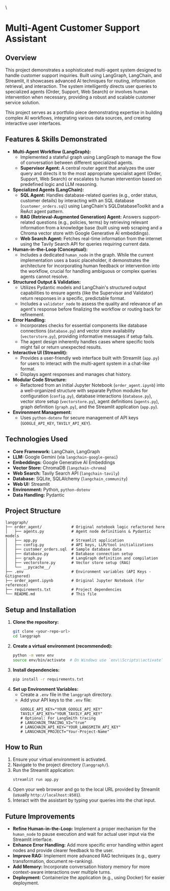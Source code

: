 \
# Multi-Agent Customer Support Assistant

## Overview

This project demonstrates a sophisticated multi-agent system designed to handle customer support inquiries. Built using LangGraph, LangChain, and Streamlit, it showcases advanced AI techniques for routing, information retrieval, and interaction. The system intelligently directs user queries to specialized agents (Order, Support, Web Search) or involves human intervention when necessary, providing a robust and scalable customer service solution.

This project serves as a portfolio piece demonstrating expertise in building complex AI workflows, integrating various data sources, and creating interactive user interfaces.

## Features & Skills Demonstrated

*   **Multi-Agent Workflow (LangGraph):**
    *   Implemented a stateful graph using LangGraph to manage the flow of conversation between different specialized agents.
    *   **Supervisor Agent:** A central router agent that analyzes the user query and directs it to the most appropriate specialist agent (Order, Support, Web Search) or escalates to human intervention based on predefined logic and LLM reasoning.
*   **Specialized Agents (LangChain):**
    *   **SQL Agent:** Handles database-related queries (e.g., order status, customer details) by interacting with an SQL database (`customer_orders.sql`) using LangChain's SQLDatabaseToolkit and a ReAct agent pattern.
    *   **RAG (Retrieval-Augmented Generation) Agent:** Answers support-related questions (e.g., policies, terms) by retrieving relevant information from a knowledge base (built using web scraping and a Chroma vector store with Google Generative AI embeddings).
    *   **Web Search Agent:** Fetches real-time information from the internet using the Tavily Search API for queries requiring current data.
*   **Human-in-the-Loop (Conceptual):**
    *   Includes a dedicated `human_node` in the graph. While the current implementation uses a basic placeholder, it demonstrates the architecture for incorporating human feedback or intervention into the workflow, crucial for handling ambiguous or complex queries agents cannot resolve.
*   **Structured Output & Validation:**
    *   Utilizes Pydantic models and LangChain's structured output capabilities to ensure agents (like the Supervisor and Validator) return responses in a specific, predictable format.
    *   Includes a `validator_node` to assess the quality and relevance of an agent's response before finalizing the workflow or routing back for refinement.
*   **Error Handling:**
    *   Incorporates checks for essential components like database connections (`database.py`) and vector store availability (`vectorstore.py`), providing informative messages if setup fails.
    *   The agent design inherently handles cases where specific tools might fail or return unexpected results.
*   **Interactive UI (Streamlit):**
    *   Provides a user-friendly web interface built with Streamlit (`app.py`) for users to interact with the multi-agent system in a chat-like format.
    *   Displays agent responses and manages chat history.
*   **Modular Code Structure:**
    *   Refactored from an initial Jupyter Notebook (`order_agent.ipynb`) into a well-organized structure with separate Python modules for configuration (`config.py`), database interactions (`database.py`), vector store setup (`vectorstore.py`), agent definitions (`agents.py`), graph definition (`graph.py`), and the Streamlit application (`app.py`).
*   **Environment Management:**
    *   Uses `python-dotenv` for secure management of API keys (`GOOGLE_API_KEY`, `TAVILY_API_KEY`).

## Technologies Used

*   **Core Framework:** LangChain, LangGraph
*   **LLM:** Google Gemini (via `langchain-google-genai`)
*   **Embeddings:** Google Generative AI Embeddings
*   **Vector Store:** ChromaDB (`langchain-chroma`)
*   **Web Search:** Tavily Search API (`langchain-tavily`)
*   **Database:** SQLite, SQLAlchemy (`langchain_community`)
*   **Web UI:** Streamlit
*   **Environment:** Python, `python-dotenv`
*   **Data Handling:** Pydantic

## Project Structure

```
langgraph/
├── order_agent/             # Original notebook logic refactored here
│   ├── agents.py            # Agent node definitions & Pydantic models
│   ├── app.py               # Streamlit application
│   ├── config.py            # API keys, LLM/tool initializations
│   ├── customer_orders.sql  # Sample database data
│   ├── database.py          # Database connection setup
│   ├── graph.py             # LangGraph definition and compilation
│   ├── vectorstore.py       # Vector store setup (RAG)
│   └── __pycache__/
├── .env                     # Environment variables (API Keys - Gitignored)
├── order_agent.ipynb        # Original Jupyter Notebook (for reference)
├── requirements.txt         # Project dependencies
└── README.md                # This file
```

## Setup and Installation

1.  **Clone the repository:**
    ```bash
    git clone <your-repo-url>
    cd langgraph
    ```
2.  **Create a virtual environment (recommended):**
    ```bash
    python -m venv env
    source env/bin/activate  # On Windows use `env\\Scripts\\activate`
    ```
3.  **Install dependencies:**
    ```bash
    pip install -r requirements.txt
    ```
4.  **Set up Environment Variables:**
    *   Create a `.env` file in the `langgraph` directory.
    *   Add your API keys to the `.env` file:
        ```dotenv
        GOOGLE_API_KEY="YOUR_GOOGLE_API_KEY"
        TAVILY_API_KEY="YOUR_TAVILY_API_KEY"
        # Optional: For LangSmith tracing
        # LANGCHAIN_TRACING_V2="true"
        # LANGCHAIN_API_KEY="YOUR_LANGSMITH_API_KEY"
        # LANGCHAIN_PROJECT="Your-Project-Name"
        ```

## How to Run

1.  Ensure your virtual environment is activated.
2.  Navigate to the project directory (`langgraph/`).
3.  Run the Streamlit application:
    ```bash
    streamlit run app.py
    ```
4.  Open your web browser and go to the local URL provided by Streamlit (usually `http://localhost:8501`).
5.  Interact with the assistant by typing your queries into the chat input.

## Future Improvements

*   **Refine Human-in-the-Loop:** Implement a proper mechanism for the `human_node` to pause execution and wait for actual user input via the Streamlit interface.
*   **Enhance Error Handling:** Add more specific error handling within agent nodes and provide clearer feedback to the user.
*   **Improve RAG:** Implement more advanced RAG techniques (e.g., query transformation, document re-ranking).
*   **Add Memory:** Incorporate conversation history memory for more context-aware interactions over multiple turns.
*   **Deployment:** Containerize the application (e.g., using Docker) for easier deployment.
